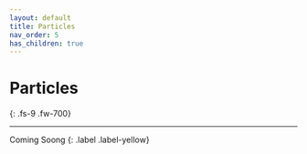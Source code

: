 ```yaml
---
layout: default
title: Particles
nav_order: 5
has_children: true
---
```


# Particles
{: .fs-9 .fw-700}

---

Coming Soong
{: .label .label-yellow}